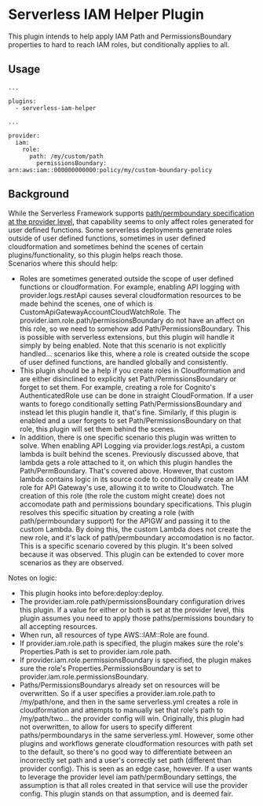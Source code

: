# Serverless IAM Helper Plugin

This plugin intends to help apply IAM Path and PermissionsBoundary properties to hard to reach IAM roles, but conditionally applies to all.

## Usage

```
...

plugins:
  - serverless-iam-helper

...

provider:
  iam:
    role:
      path: /my/custom/path
        permissionsBoundary: arn:aws:iam::000000000000:policy/my/custom-boundary-policy
```

## Background

While the Serverless Framework supports [path/permboundary specification at the provider level](https://www.serverless.com/framework/docs/providers/aws/guide/iam/), that capability seems to only affect roles generated for user defined functions. Some serverless deployments generate roles outside of user defined functions, sometimes in user defined cloudformation and sometimes behind the scenes of certain plugins/functionality, so this plugin helps reach those.  
Scenarios where this should help:

- Roles are sometimes generated outside the scope of user defined functions or cloudformation. For example, enabling API logging with provider.logs.restApi causes several cloudformation resources to be made behind the scenes, one of which is CustomApiGatewayAccountCloudWatchRole. The provider.iam.role.path/permissionsBoundary do not have an affect on this role, so we need to somehow add Path/PermissionsBoundary. This is possible with serverless extensions, but this plugin will handle it simply by being enabled. Note that this scenario is not explicitly handled... scenarios like this, where a role is created outside the scope of user defined functions, are handled globally and consistently.
- This plugin should be a help if you create roles in Cloudformation and are either disinclined to explicitly set Path/PermissionsBoundary or forget to set them. For example, creating a role for Cognito's AuthenticatedRole use can be done in straight CloudFormation. If a user wants to forego conditionally setting Path/PermissionsBoundary and instead let this plugin handle it, that's fine. Similarly, if this plugin is enabled and a user forgets to set Path/PermissionsBoundary on that role, this plugin will set them behind the scenes.
- In addition, there is one specific scenario this plugin was written to solve. When enabling API Logging via provider.logs.restApi, a custom lambda is built behind the scenes. Previously discussed above, that lambda gets a role attached to it, on which this plugin handles the Path/PermBoundary. That's covered above. However, that custom lambda contains logic in its source code to conditionally create an IAM role for API Gateway's use, allowing it to write to Cloudwatch. The creation of this role (the role the custom might create) does not accomodate path and permissions boundary specifications. This plugin resolves this specific situation by creating a role (with path/permboundary support) for the APIGW and passing it to the custom Lambda. By doing this, the custom Lambda does not create the new role, and it's lack of path/permboundary accomodation is no factor. This is a specific scenario covered by this plugin. It's been solved because it was observed. This plugin can be extended to cover more scenarios as they are observed.

Notes on logic:

- This plugin hooks into before:deploy:deploy.
- The provider.iam.role.path/permissionsBoundary configuration drives this plugin. If a value for either or both is set at the provider level, this plugin assumes you need to apply those paths/permissions boundary to all accepting resources.
- When run, all resources of type AWS::IAM::Role are found.
- If provider.iam.role.path is specified, the plugin makes sure the role's Properties.Path is set to provider.iam.role.path.
- If provider.iam.role.permissionsBoundary is specified, the plugin makes sure the role's  Properties.PermissionsBoundary is set to provider.iam.role.permissionsBoundary.
- Paths/PermissionsBoundarys already set on resources will be overwritten.  So if a user specifies a provider.iam.role.path to /my/path/one, and then in the same serverless.yml creates a role in cloudformation and attempts to manually set that role's path to /my/path/two... the provider config will win.  Originally, this plugin had not overwritten, to allow for users to specify different paths/permboundarys in the same serverless.yml.  However, some other plugins and workflows generate cloudformation resources with path set to the default, so there's no good way to differentiate between an incorrectly set path and a user's correctly set path (different than provider config).  This is seen as an edge case, however.  If a user wants to leverage the provider level iam path/permBoundary settings, the assumption is that all roles created in that service will use the provider config.  This plugin stands on that assumption, and is deemed fair.
